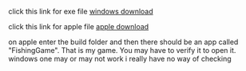 click this link for exe file
[windows download](https://github.com/SourestOfLemons/Fishing-game-final/blob/main/x64/Release/Project1.exe?raw=true)


click this link for apple file
[apple download](https://github.com/SourestOfLemons/Fishing-game-final/blob/main/Project1/build?raw=true)

on apple enter the build folder and then there should be an app called "FishingGame". That is my game. You may have to verify it to open it.
windows one may or may not work i really have no way of checking
